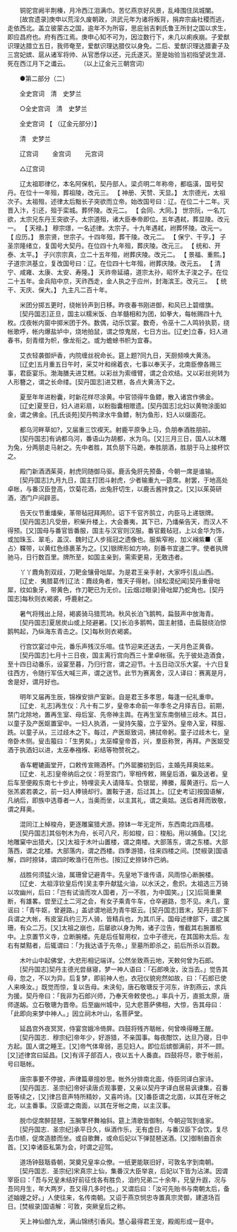 <!-- { "loadSidebar": true } -->
　　铜驼宫阙半荆榛，月冷西江泪满巾。苦忆燕京好风景，乱峰围住凤城闉。 
　　[故宫遗录]庚申以荒淫久废朝政，洪武元年为诸将叛背，捐弃宗庙社稷而逃，走依西北。盖立彼蒙古之国，逾年不为所容，思庇翁吉剌氏鲁王所封之国以求生，即应昌府也。府有西江焉。庚申心知不可为，因泣数行下，未几以痢疾崩。子爱猷识理达腊立五日，我师奄至，爱猷识理达腊仅以身免。二后、爱猷识理达腊妻子及三宫妃嫔、扈从诸军将帅、从官悉俘以还，元氏遂灭。至是始验当初指望说生涯、死在西江月下之谶云。 
　　（以上辽金元三朝宫词） 

　　●第二部分（二） 

　　全史宫词　清　史梦兰 

　　○全史宫词　清　史梦兰 

　　全史宫词 【 （辽金元部分）】 

　　清　史梦兰 

　　辽宫词 
　　金宫词 
　　元宫词 

　　△辽宫词 

　　辽太祖耶律亿，本名阿保机，契丹部人。梁贞明二年称帝，都临潢，国号契丹。在位十一年殂，葬祖陵，改元三。 【 神册、天赞、天显。】 太宗德光，太祖次子。太祖殂，述律太后黜长子突欲而立帝。始改国号曰：辽。在位二十二年。灭晋入汴，引还，殂于栾城。葬怀陵。改元二。 【 会同、大同。】 世宗阮，一名兀欲，太宗兄东丹王突欲子。太宗道殂，诸大臣奉帝即位。五年遇弒，葬显陵。改元一。 【 天禄。】 穆宗璟，一名述律。太宗子。十九年遇弒，祔葬怀陵。改元一。 【 应历。】 景宗贤，世宗子。十四年殂，葬干陵。改元二。 【 保宁、干亨。】 子圣宗隆绪立，复国号大契丹。在位四十九年殂，葬庆陵。改元三。 【 统和、开泰、太平。】 子兴宗宗真，立二十五年殂，祔葬庆陵。改元二。 【 景福、重熙。】 子道宗洪基立，复改国号曰：辽。在位四十七年殂，祔葬庆陵。改元五。 【 清宁、咸雍、太康、太安、寿隆。】 天祚帝延禧，道宗太孙，昭怀太子浚之子。在位二十五年。金兵陷中京，天祚西走，金人执之于应州，封海滨王。改元三。 【 统干、天庆、保大。】 九主凡二百十年。 

　　米团分掷五更时，绕帐铃声到日移。昨夜春书刚进御，和风已上碧缯旗。 
　　[契丹国志]正旦，国主以糯米饭、白羊髓相和为团，如拳大，每帐赐四十九枚。戊夜帐内窗中掷米团于外。数偶，动乐饮宴。数奇，令巫十二人鸣铃执箭，绕帐歌呼，帐内爆盐垆中，烧地拍鼠，谓之惊鬼居，七日方出。[辽史]立春，妇人进春书，刻青缯为帜，像龙衔之。或为蟾蜍书帜为宜春。 

　　艾衣轻袭御炉香，内院缠丝祝命长。筵上题?同九日，天厨频唤大黄汤。 
　　[辽史]五月重五日午时，采艾叶和绵着衣，七事以奉天子，北南臣僚各赐三事，君臣宴乐。渤海膳夫进艾糕。以彩丝为索缠臂，谓之合欢结。又以彩丝宛转为人形簪之，谓之长命缕。[契丹国志]进艾糕，各点大黄汤下之。 

　　夏至年年进粉囊，时新花样尽涂黄。中官领得牛鱼鳔，散入诸宫作佛金。 
　　[辽史]夏至日，妇人进彩扇，以粉脂囊相赠遗。[契丹国志]北妇以黄物涂面如金，谓之佛金。[孔氏谈苑]契丹鸭渌水牛鱼鳔，制为鱼形，妇人以缀面花。 

　　都乌河畔草如?，又届重三饮褉天。射鹿平原争上马，负朋奉酒胜朋前。 
　　[契丹国志]有讷都乌河，番语山为胡都，水为乌。[又]三月三日，国人以木雕为兔，分两朋走马射之。先中者胜，其负朋下马跪，奉胜朋酒，胜朋于马上接杯饮之。 

　　殿门新酒洒茱萸，射虎同随御马驱。鹿舌兔肝先预备，今朝一席是谁输。 
　　[契丹国志]九月九日，国主打团斗射虎，少者输重九一筵席。射罢，于地高处卓帐，与番汉臣登高，饮菊花酒，出兔肝切生，以鹿舌酱拌食之。[又]以茱萸研酒，洒门户间辟恶。 

　　告天仪节重燔柴，革带毡冠拜两阶。诏下千官齐鹄立，内臣马上递银牌。 
　　[契丹国志]凡受册，积柴升楼上，大会番夷，其下已，乃燔柴告天，而汉人不得预。[又]国母与番官皆番服，国主与汉官则汉服。番官戴毡冠，上以金华为饰，或加珠玉、翠毛，盖汉、魏时辽人步摇冠之遗像也。服紫窄袍，加义襕紫■〈革占〉鞢带，以黄红色绦裹革为之。[又]银牌形如方响，刻番书宜速二字。使者执牌驰马，日行数百里。牌所至，如国主亲到，需索更易，无敢违者。 

　　丫丫麚角割双歧，刀靶金镶骨咄犀。为是君王亲手射，大家呼引乱山西。 
　　[辽史．夷腊葛传]辽法：麚歧角者，惟天子得射。[续松漠纪闻]契丹重骨咄犀，纹如象牙，带黄色，作刀靶已为无价。[云烟过眼录]骨咄犀乃蛇角也。[契丹国志]每秋则衣褐裘，呼鹿射之。 

　　暑气将残出上陉，褐裘骑马猎荒垧。秋风长泊飞鹅鸭，扁鼓声中放海青。 
　　[契丹国志]夏居炭山或上陉避暑。[又]长泊多鹅鸭，国主射猎，击扁鼓绕泊惊鹅鸭起，乃纵海东青击之。[又]每秋则衣褐裘。 

　　行宫饮宴过中元，番乐声残汉乐喧。佳节迎来还送去，一天月色正黄昏。 
　　[契丹国志]七月十三日夜，国主离行宫向西三十里卓帐宿。先于彼处造酒食，至十四日动番乐，设宴至暮，乃归行宫，谓之迎节。十五日动汉乐大宴。十六日复往西方，令随行军伍大喊三声，谓之送节。此节为赛离舍，汉人译曰：赛离是月，舍是好，谓月好也。 

　　明年又届再生辰，锦褓安排产室新。自是君王多孝思，每逢一纪礼重申。 
　　[辽史．礼志]再生仪：凡十有二岁，皇帝本命前一年季冬之月择吉日。前期，禁门北除地，置再生室、母后室、先帝神主舆。在再生室东南倒植三歧木。其日，以童子及产医妪置室中。一妇人执酒，一叟持矢箙，立于室外。皇帝入室，释服、跣。以童子从，三过歧木之下。每过，产医妪致词，拂拭帝躬。童子过歧木七，皇帝卧木侧。叟击箙曰：「生男矣。」太巫幪皇帝首，兴，羣臣称贺，再拜。产医妪受酒于执酒妇以进，太巫奉襁褓、彩结等物赞祝之。 

　　香车轣辘画堂开，口敕传宣赐酒杯。门外罂縢初到后，主婚先拜奥姑来。 
　　[辽史．礼志]皇帝纳后之仪：将至宫门，宰相传敕，赐皇后酒，徧及送者。皇后车至便殿东南七十步止，特哩衮夫人请降车。负银罂，捧縢，履黄道行。后一人张羔裘若袭之，前一妇人捧镜却行。置鞍于道，后过其上。[辽史考证]按国语解，凡纳后，即族中选尊者一人，当奥而坐，以主其礼，谓之奥姑。送后者拜而致敬，谓之拜奥。 

　　混同江上棹梭舟，更逐雕窠猎犬游。捺钵一年无定所，东西南北四高楼。 
　　[契丹国志]其俗刳木为舟，长可八尺，形如梭，曰：梭船。用以捕鱼。[又]北地雕窠中出猎犬。[又]太祖于木叶山置楼，谓之南楼。大部落东，谓之东楼。大部落西，谓之北楼。大部落内，谓之西楼。四季游猎，往来四楼之间。[焚椒录]国语解，四时捺钵，谓四时畋渔行在所也。[按]辽史捺钵作巴纳。 

　　战胜何须猛火油，属珊曾记避青牛。先皇地下谁传语，风雨惊心断腕楼。 
　　[辽史．太祖淳钦皇后传]吴主李升献猛火油，以水沃之，愈炽。太祖选三万骑以攻幽州，后曰：「岂有试油而攻人国者，万一不胜，为中国笑。」[又]后简重果断，有雄畧。尝至辽土二河之会，有女子乘青牛车，仓卒避路，忽不见。未几，童谣曰：「青牛妪，曾避路。」盖谚谓地祇为青牛妪云。[契丹国志]晋末，契丹主部下兵谓之大帐，有皮室兵约三万人骑，皆精兵也，为其爪牙。国母述律部下，谓之属珊，有众二万。[又]太祖之崩也，后屡欲以身为殉，诸子泣告，惟截其右腕置柩中。上京置节义寺，立断腕楼。先是后任智用权，立中子德光，在其国称太后。左右有桀黠者，后辄谓曰：「为我达语于先帝。」至墓所即杀之，前后所杀以百数。 

　　木叶山中起佛堂，大悲形相记端详。公然坐致燕云地，天敕何曾为石郎。 
　　[契丹国志]契丹主德光尝昼寝，梦一神人语曰：「石郎唤汝，汝当去。」觉告其母，忽之，不以为异。后复梦，即前神人也，衣冠仪貌宛然如故，曰：「石郎已使人来唤汝。」既觉而惊，复以告母。未浃旬，唐石敬瑭反于河东，许割燕云，求兵为援。契丹帝曰：「我非为石郎兴师，乃奉天帝敕使也。」率兵十万，直抵太原，唐师遂衂。立石敬瑭为晋帝。后至幽州城中，见大悲菩萨佛相，大惊，告其母曰：「此即向来梦中神人。」因立祠木叶山，名菩萨堂。 

　　延昌宫外夜冥冥，侍宴宫娥冷倚屏。四鼓将残齐聒帐，何曾唤得睡王醒。 
　　[契丹国志．穆宗纪]帝年少，好游猎，不亲国事。每夜酣饮，达旦乃寝，日中方起。国人谓之睡王。[又]帝气体卑弱，恶见妇人。即位后嫔御满前，并不一顾。[又]述律宫曰延昌。[又]有诨子部百人，夜以五十人番直。四鼓将尽，歌于帐前，号曰聒帐。 

　　唐宗事要不停披，声律篇章擅妙思。帐外分排南北面，侍臣同译白家诗。 
　　[契丹国志．圣宗纪]帝好读唐贞观事要，又亲以契丹字译白居易讽谏集，召番臣等续之，[又]律吕音声特所精妙，又喜吟诗。[又]番臣谓之北面，以其在牙帐之北，以主番事。汉臣谓之南面，以其在牙帐之南，以主汉事。 

　　脱巾促席醉琵琶，玉腕擎杯舞袖斜。筵上清歌皆御制，今朝迎驾到谁家。 
　　[契丹国志．圣宗纪]承平日久，纵酒作乐，无有虚日，与番汉臣下会饮，复尽去巾帻，促席造膝而坐。或自歌舞，或命后妃以下弹琵琶送酒。[又]御制曲百余首。[又]幸诸臣私第为会，时谓之迎驾。 

　　道场钟鼓聒昏朝，哭奠兄皇率众僚。一纸更能联旧好，可敦名字到南朝。 
　　[契丹国志．圣宗纪]宋真宗上仙，集番汉大臣举哀，后妃以下皆为沾涕。因谓宰臣曰：「吾与兄皇未结好前征伐各有胜负，洎约兄弟二十余年，兄皇升遐，况与吾同月生，年大两岁，吾又得几多时也。」又谓后曰：「汝可先贻书与南朝太后，备述妯娌之好。」人使往来，名传南朝。又诏于燕京悯忠寺置真宗灵御，建道场百日。[焚椒录]国语解：可敦，突厥皇后之称。 

　　天上神仙御九龙，满山锦绣引香风。慧心最得君王宠，殿阁形成一莛中。 
